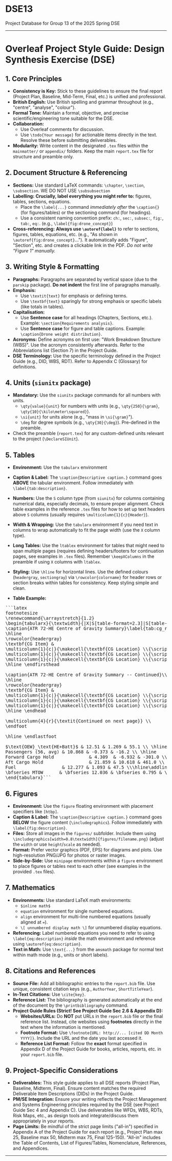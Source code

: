 # DSE13
Project Database for Group 13 of the 2025 Spring DSE

----

# Overleaf Project Style Guide: Design Synthesis Exercise (DSE)

## 1. Core Principles

*   **Consistency is Key:** Stick to these guidelines to ensure the final report (Project Plan, Baseline, Mid-Term, Final, etc.) is unified and professional.
*   **British English:** Use British spelling and grammar throughout (e.g., "centre", "analyse", "colour").
*   **Formal Tone:** Maintain a formal, objective, and precise scientific/engineering tone suitable for the DSE.
*   **Collaboration:**
    *   Use Overleaf comments for discussion.
    *   Use `\todo{Your message}` for actionable items directly in the text. Resolve these before submitting deliverables.
*   **Modularity:** Write content in the designated `.tex` files within the `mainmatter/` or `appendix/` folders. Keep the main `report.tex` file for structure and preamble only.

## 2. Document Structure & Referencing

*   **Sections:** Use standard LaTeX commands: `\chapter`, `\section`, `\subsection`. WE DO NOT USE `\subsubsection`
*   **Labelling:** **Crucially, label everything you might refer to:** figures, tables, sections, equations.
    *   Place the `\label{...}` command *immediately after* the `\caption{}` (for figures/tables) or the sectioning command (for headings).
    *   Use a consistent naming convention prefix: `ch:`, `sec:`, `subsec:`, `fig:`, `tab:`, `eq:`. (e.g., `\label{fig:drone_concept}`)
*   **Cross-referencing:** **Always use `\autoref{label}`** to refer to sections, figures, tables, equations, etc. (e.g., "As shown in `\autoref{fig:drone_concept}`..."). It automatically adds "Figure", "Section", etc. and creates a clickable link in the PDF. *Do not write "Figure 1" manually.*

## 3. Writing Style & Formatting

*   **Paragraphs:** Paragraphs are separated by vertical space (due to the `parskip` package). **Do not indent** the first line of paragraphs manually.
*   **Emphasis:**
    *   Use `\textit{text}` for emphasis or defining terms.
    *   Use `\textbf{text}` sparingly for strong emphasis or specific labels (like totals in tables).
*   **Capitalisation:**
    *   Use **Sentence case** for all headings (Chapters, Sections, etc.). Example: `\section{Requirements analysis}`.
    *   Use **Sentence case** for figure and table captions. Example: `\caption{Drone weight distribution}`.
*   **Acronyms:** Define acronyms on first use: "Work Breakdown Structure (WBS)". Use the acronym consistently afterwards. Refer to the Abbreviations list (Section 7) in the Project Guide.
*   **DSE Terminology:** Use the specific terminology defined in the Project Guide (e.g., DID, WBS, RDT). Refer to Appendix C (Glossary) for definitions.

## 4. Units (`siunitx` package)

*   **Mandatory:** Use the `siunitx` package commands for all numbers with units.
    *   `\qty{value}{unit}` for numbers with units (e.g., `\qty{250}{\gram}`, `\qty{10}{\kilo\meter\squared}`).
    *   `\si{unit}` for units alone (e.g., "mass in `\si{\gram}`").
    *   `\deg` for degree symbols (e.g., `\qty{30}{\deg}`). Pre-defined in the preamble.
*   Check the preamble (`report.tex`) for any custom-defined units relevant to the project (`\DeclareSIUnit`).

## 5. Tables

*   **Environment:** Use the `tabularx` environment
*   **Caption & Label:** The `\caption{Descriptive caption.}` command goes **ABOVE** the tabular environment. Follow immediately with `\label{tab:description}`.
*   **Numbers:** Use the `S` column type (from `siunitx`) for columns containing numerical data, especially decimals, to ensure proper alignment. Check table examples in the reference `.tex` files for how to set up text headers above `S` columns (usually requires `\multicolumn{1}{c}{Header}`).
*   **Width & Wrapping:** Use the `tabularx` environment if you need text in columns to wrap automatically to fit the page width (use the `X` column type).
*   **Long Tables:** Use the `ltablex` environment for tables that might need to span multiple pages (requires defining headers/footers for continuation pages, see examples in `.tex` files). Remember `\keepXColumns` in the preamble if using `X` columns with `ltablex`.
*   **Styling:** Use `\hline` for horizontal lines. Use the defined colours (`headergray`, `sectiongray`) via `\rowcolor{colorname}` for header rows or section breaks within tables for consistency. Keep styling simple and clean.

*   **Table Example:**
  <pre>```latex
footnotesize
\renewcommand{\arraystretch}{1.2}
\begin{tabularx}{\textwidth}{|X|S[table-format=2.3]|S[table-format=2.3]|S[table-format=3.1]|}
\caption{ATR 72-HE Centre of Gravity Summary}\label{tab:cg_range_he}\\
\hline
\rowcolor{headergray}
\textbf{CG Item} & 
\multicolumn{1}{c|}{\makecell{\textbf{CG Location} \\{\scriptsize (Point 0) {[}m{]}}}} & 
\multicolumn{1}{c|}{\makecell{\textbf{CG Location} \\{\scriptsize  (LEMAC) {[}m{]}}}} & 
\multicolumn{1}{c|}{\makecell{\textbf{CG Location} \\{\scriptsize  (LEMAC) {[}\% MAC{]}}}}
\hline \endfirsthead

\caption{ATR 72-HE Centre of Gravity Summary -- Continued}\\
\hline
\rowcolor{headergray}
\textbf{CG Item} & 
\multicolumn{1}{c|}{\makecell{\textbf{CG Location} \\{\scriptsize  (Point 0) {[}m{]}}}} & 
\multicolumn{1}{c|}{\makecell{\textbf{CG Location} \\{\scriptsize  (LEMAC) {[}m{]}}}} & 
\multicolumn{1}{c|}{\makecell{\textbf{CG Location} \\{\scriptsize  (LEMAC) {[}\% MAC{]}}}}
\hline \endhead

\multicolumn{4}{r}{\textit{Continued on next page}} \\
\endfoot

\hline \endlastfoot

$\text{OEW}_\text{HE+Batt}$ & 12.51 & 1.269 & 55.1 \\ \hline
Passengers (56, avg) & 10.868 & -0.373 & -16.2 \\ \hline
Forward Cargo Hold             & 4.309  & -6.932 & -301.0 \\ \hline
Aft Cargo Hold                 & 21.859 & 10.618 & 461.0 \\ \hline
Fuel                 & 12.277 & 1.093 & 47.5 \\\hline\addlinespace[6pt]\hline
\bfseries MTOW      & \bfseries 12.036 & \bfseries 0.795 & \bfseries 34.5 \\
\end{tabularx}```</pre>

## 6. Figures

*   **Environment:** Use the `figure` floating environment with placement specifiers like `[htbp]`.
*   **Caption & Label:** The `\caption{Descriptive caption.}` command goes **BELOW** the figure content (`\includegraphics`). Follow immediately with `\label{fig:description}`.
*   **Files:** Store all images in the `figures/` subfolder. Include them using `\includegraphics[width=0.8\textwidth]{figures/filename.png}` (adjust the `width` or use `height`/`scale` as needed).
*   **Format:** Prefer vector graphics (PDF, EPS) for diagrams and plots. Use high-resolution PNG/JPG for photos or raster images.
*   **Side-by-Side:** Use `minipage` environments within a `figure` environment to place figures or tables next to each other (see examples in the provided `.tex` files).

## 7. Mathematics

*   **Environments:** Use standard LaTeX math environments:
    *   `$inline math$`
    *   `equation` environment for single numbered equations.
    *   `align` environment for multi-line numbered equations (usually aligned at `=`).
    *   `\[ unnumbered display math \]` for unnumbered display equations.
*   **Referencing:** Label numbered equations you need to refer to using `\label{eq:description}` *inside* the math environment and reference using `\autoref{eq:description}`.
*   **Text in Math:** Use `\text{...}` from the `amsmath` package for normal text within math mode (e.g., units or short labels).

## 8. Citations and References

*   **Source File:** Add all bibliographic entries to the `report.bib` file. Use unique, consistent citation keys (e.g., `AuthorYear`, `ShortTitleYear`).
*   **In-Text Citations:** Use `\cite{key}`.
*   **Reference List:** The bibliography is generated automatically at the end of the document by the `\printbibliography` command.
*   **Project Guide Rules (Strict! See Project Guide Sec 2.6 & Appendix D):**
    *   **Websites/URLs:** Do **NOT** put URLs in the `report.bib` file or the final reference list. Instead, cite websites using **footnotes** directly in the text where the information is mentioned.
    *   **Footnote Format:** Use `\footnote{URL: http://... [cited DD Month YYYY]}`. Include the URL and the date you last accessed it.
    *   **Reference List Format:** Follow the **exact** format specified in Appendix D of the Project Guide for books, articles, reports, etc. in your `report.bib` file.

## 9. Project-Specific Considerations

*   **Deliverables:** This style guide applies to all DSE reports (Project Plan, Baseline, Midterm, Final). Ensure content matches the required Deliverable Item Descriptions (DIDs) in the Project Guide.
*   **PM/SE Integration:** Ensure your writing reflects the Project Management and Systems Engineering principles required by the DSE (see Project Guide Sec 4 and Appendix C). Use deliverables like WFDs, WBS, RDTs, Risk Maps, etc., as design tools and integrate/discuss them appropriately in your reports.
*   **Page Limits:** Be mindful of the strict page limits ("all-in") specified in Appendix A of the Project Guide for each report (e.g., Project Plan max 25, Baseline max 50, Midterm max 75, Final 125-150). "All-in" includes the Table of Contents, List of Figures/Tables, Nomenclature, References, and Appendices.

---
